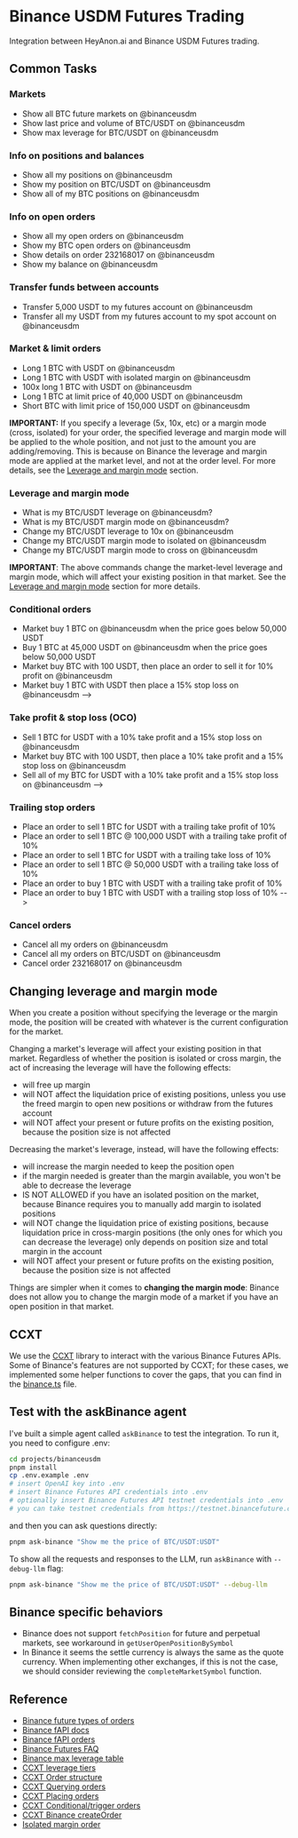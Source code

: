 # Binance USDM Futures Trading

Integration between HeyAnon.ai and Binance USDM Futures trading.

## Common Tasks

### Markets

- Show all BTC future markets on @binanceusdm
- Show last price and volume of BTC/USDT on @binanceusdm
- Show max leverage for BTC/USDT on @binanceusdm

### Info on positions and balances

- Show all my positions on @binanceusdm
- Show my position on BTC/USDT on @binanceusdm
- Show all of my BTC positions on @binanceusdm

### Info on open orders

- Show all my open orders on @binanceusdm
- Show my BTC open orders on @binanceusdm
- Show details on order 232168017 on @binanceusdm
- Show my balance on @binanceusdm

### Transfer funds between accounts

- Transfer 5,000 USDT to my futures account on @binanceusdm
- Transfer all my USDT from my futures account to my spot account on @binanceusdm

### Market & limit orders

- Long 1 BTC with USDT on @binanceusdm
- Long 1 BTC with USDT with isolated margin on @binanceusdm
- 100x long 1 BTC with USDT on @binanceusdm
- Long 1 BTC at limit price of 40,000 USDT on @binanceusdm
- Short BTC with limit price of 150,000 USDT on @binanceusdm

**IMPORTANT:** If you specify a leverage (5x, 10x, etc) or a margin mode (cross, isolated) for your order, the specified leverage and margin mode will be applied to the whole position, and not just to the amount you are adding/removing. This is because on Binance the leverage and margin mode are applied at the market level, and not at the order level. For more details, see the [Leverage and margin mode](#changing-leverage-and-margin-mode) section.

### Leverage and margin mode

- What is my BTC/USDT leverage on @binanceusdm?
- What is my BTC/USDT margin mode on @binanceusdm?
- Change my BTC/USDT leverage to 10x on @binanceusdm
- Change my BTC/USDT margin mode to isolated on @binanceusdm
- Change my BTC/USDT margin mode to cross on @binanceusdm

**IMPORTANT**: The above commands change the market-level leverage and margin mode, which will affect your existing position in that market. See the [Leverage and margin mode](#changing-leverage-and-margin-mode) section for more details.

### Conditional orders

- Market buy 1 BTC on @binanceusdm when the price goes below 50,000 USDT
- Buy 1 BTC at 45,000 USDT on @binanceusdm when the price goes below 50,000 USDT
- Market buy BTC with 100 USDT, then place an order to sell it for 10% profit on @binanceusdm
- Market buy 1 BTC with USDT then place a 15% stop loss on @binanceusdm -->

### Take profit & stop loss (OCO)

- Sell 1 BTC for USDT with a 10% take profit and a 15% stop loss on @binanceusdm
- Market buy BTC with 100 USDT, then place a 10% take profit and a 15% stop loss on @binanceusdm
- Sell all of my BTC for USDT with a 10% take profit and a 15% stop loss on @binanceusdm -->

### Trailing stop orders

- Place an order to sell 1 BTC for USDT with a trailing take profit of 10%
- Place an order to sell 1 BTC @ 100,000 USDT with a trailing take profit of 10%
- Place an order to sell 1 BTC for USDT with a trailing take loss of 10%
- Place an order to sell 1 BTC @ 50,000 USDT with a trailing take loss of 10%
- Place an order to buy 1 BTC with USDT with a trailing take profit of 10%
- Place an order to buy 1 BTC with USDT with a trailing stop loss of 10% -->

### Cancel orders

- Cancel all my orders on @binanceusdm
- Cancel all my orders on BTC/USDT on @binanceusdm
- Cancel order 232168017 on @binanceusdm

## Changing leverage and margin mode

When you create a position without specifying the leverage or the margin mode, the position will be created with whatever is the current configuration for the market.

Changing a market's leverage will affect your existing position in that market. Regardless of whether the position is isolated or cross margin, the act of increasing the leverage will have the following effects:

- will free up margin
- will NOT affect the liquidation price of existing positions, unless you use the freed margin to open new positions or withdraw from the futures account
- will NOT affect your present or future profits on the existing position, because the position size is not affected

Decreasing the market's leverage, instead, will have the following effects:

- will increase the margin needed to keep the position open
- if the margin needed is greater than the margin available, you won't be able to decrease the leverage
- IS NOT ALLOWED if you have an isolated position on the market, because Binance requires you to manually add margin to isolated positions
- will NOT change the liquidation price of existing positions, because liquidation price in cross-margin positions (the only ones for which you can decrease the leverage) only depends on position size and total margin in the account
- will NOT affect your present or future profits on the existing position, because the position size is not affected

Things are simpler when it comes to **changing the margin mode**: Binance does not allow you to change the margin mode of a market if you have an open position in that market.

## CCXT

We use the [CCXT](https://github.com/ccxt/ccxt/) library to interact with the various Binance Futures APIs. Some of Binance's features are not supported by CCXT; for these cases, we implemented some helper functions to cover the gaps, that you can find in the [binance.ts](./src/helpers/binance.ts) file.

## Test with the askBinance agent

I've built a simple agent called `askBinance` to test the integration. To run it, you need to configure .env:

```bash
cd projects/binanceusdm
pnpm install
cp .env.example .env
# insert OpenAI key into .env
# insert Binance Futures API credentials into .env
# optionally insert Binance Futures API testnet credentials into .env
# you can take testnet credentials from https://testnet.binancefuture.com
```

and then you can ask questions directly:

```bash
pnpm ask-binance "Show me the price of BTC/USDT:USDT"
```

To show all the requests and responses to the LLM, run `askBinance` with `--debug-llm` flag:

```bash
pnpm ask-binance "Show me the price of BTC/USDT:USDT" --debug-llm
```

## Binance specific behaviors

- Binance does not support `fetchPosition` for future and perpetual markets, see workaround in `getUserOpenPositionBySymbol`
- In Binance it seems the settle currency is always the same as the quote currency. When implementing other exchanges, if this is not the case, we should consider reviewing the `completeMarketSymbol` function.

## Reference

- [Binance future types of orders](https://www.binance.com/en/support/faq/detail/360033779452)
- [Binance fAPI docs](https://developers.binance.com/docs/derivatives/usds-margined-futures/general-info)
- [Binance fAPI orders](https://developers.binance.com/docs/derivatives/usds-margined-futures/trade/rest-api)
- [Binance Futures FAQ](https://www.binance.com/en/blog/futures/10-most-frequently-asked-questions-about-binance-futures-421499824684903916)
- [Binance max leverage table](https://www.binance.com/en/futures/trading-rules/perpetual/leverage-margin)
- [CCXT leverage tiers](https://docs.ccxt.com/#/README?id=leverage-tiers)
- [CCXT Order structure](https://docs.ccxt.com/#/?id=order-structure)
- [CCXT Querying orders](https://docs.ccxt.com/#/README?id=querying-orders)
- [CCXT Placing orders](https://docs.ccxt.com/#/README?id=placing-orders)
- [CCXT Conditional/trigger orders](https://docs.ccxt.com/#/README?id=conditional-orders)
- [CCXT Binance createOrder](https://docs.ccxt.com/#/exchanges/binance?id=createorder)
- [Isolated margin order](https://discord.com/channels/690203284119617602/690203284727660739/1119234330775007262)
